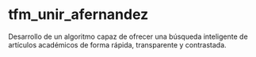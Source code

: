 # tfm_unir_afernandez
Desarrollo de un algoritmo capaz de ofrecer una búsqueda inteligente de artículos académicos de forma rápida, transparente y contrastada.
